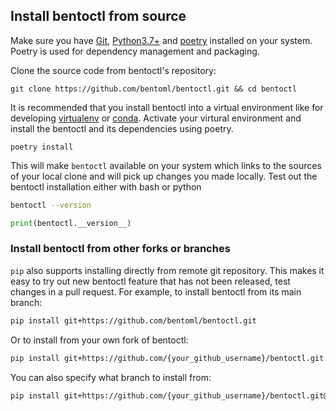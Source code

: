 ## Install bentoctl from source

Make sure you have [Git](https://git-scm.com/), [Python3.7+](https://www.python.org/downloads/) and [poetry](https://python-poetry.org/docs/#installation) installed on your system. 
Poetry is used for dependency management and packaging. 

Clone the source code from bentoctl's repository:
```base
git clone https://github.com/bentoml/bentoctl.git && cd bentoctl
```

It is recommended that you install bentoctl into a virtual environment like for developing [virtualenv](https://virtualenv.pypa.io/en/latest/) or [conda](https://docs.conda.io/projects/conda/en/latest/user-guide/install/index.html).
Activate your virtural environment and install the bentoctl and its dependencies using poetry.
```base
poetry install 
```
This will make `bentoctl` available on your system which links to the sources of your local clone
and will pick up changes you made locally.
Test out the bentoctl installation either with bash or python
```bash
bentoctl --version
```

```python
print(bentoctl.__version__)
```

### Install bentoctl from other forks or branches

`pip` also supports installing directly from remote git repository. This makes it
easy to try out new bentoctl feature that has not been released, test changes in a pull
request. For example, to install bentoctl from its main branch:

```bash
pip install git+https://github.com/bentoml/bentoctl.git
```

Or to install from your own fork of bentoctl:
```bash
pip install git+https://github.com/{your_github_username}/bentoctl.git
```

You can also specify what branch to install from:
```bash
pip install git+https://github.com/{your_github_username}/bentoctl.git@{branch_name}
```
